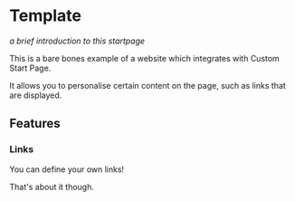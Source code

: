 # Template

*a brief introduction to this startpage*

This is a bare bones example of a website which integrates with Custom Start Page.

It allows you to personalise certain content on the page, such as links that are displayed.

## Features

### Links

You can define your own links!

That's about it though.
